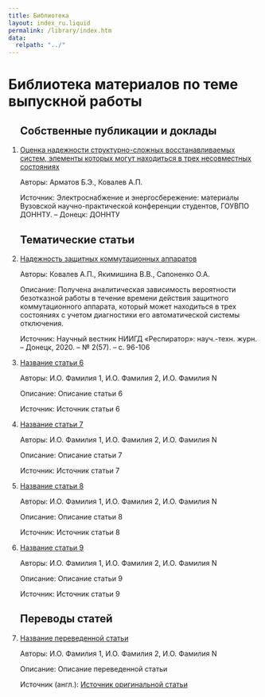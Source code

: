 ```yaml
---
title: Библиотека
layout: index_ru.liquid
permalink: /library/index.htm
data:
  relpath: "../"
---
```

# Библиотека материалов по теме выпускной работы

<ol>

## Собственные публикации и доклады

<li class=lib>
<a href="article1.htm">Оценка надежности структурно-сложных восстанавливаемых систем, элементы которых могут находиться в трех несовместных состояниях</a>
<p><span class=cat>Авторы:</span> Арматов&nbsp;Б.Э., Ковалев&nbsp;А.П.</p>
<p><span class=cat>Источник:</span> Электроснабжение и энергосбережение: материалы Вузовской научно-практической конференции студентов, ГОУВПО ДОННТУ. – Донецк: ДОННТУ</p>
</li>

## Тематические статьи

<li class=lib>
<a href="article2.pdf">Надежность защитных коммутационных аппаратов</a>
<p><span class=cat>Авторы:</span> Ковалев&nbsp;А.П., Якимишина&nbsp;В.В., Сапоненко&nbsp;О.А.</p>
<p><span class=cat>Описание:</span> Получена аналитическая зависимость вероятности безотказной работы
в течение времени действия защитного коммутационного аппарата, который может находиться в трех
состояниях с учетом диагностики его автоматической системы отключения.</p>
<p><span class=cat>Источник:</span> Научный вестник НИИГД «Респиратор»: науч.-техн. журн. – Донецк,
2020. – № 2(57). – c. 96-106</p>
</li>
<li class=lib>
<a href="#">Название статьи 6</a>
<p><span class=cat>Авторы:</span> И.О.&nbsp;Фамилия 1, И.О.&nbsp;Фамилия 2, И.О.&nbsp;Фамилия N</p>
<p><span class=cat>Описание:</span> Описание статьи 6</p>
<p><span class=cat>Источник:</span> Источник статьи 6</p>
</li>
<li class=lib>
<a href="#">Название статьи 7</a>
<p><span class=cat>Авторы:</span> И.О.&nbsp;Фамилия 1, И.О.&nbsp;Фамилия 2, И.О.&nbsp;Фамилия N</p>
<p><span class=cat>Описание:</span> Описание статьи 7</p>
<p><span class=cat>Источник:</span> Источник статьи 7</p>
</li>
<li class=lib>
<a href="#">Название статьи 8</a>
<p><span class=cat>Авторы:</span> И.О.&nbsp;Фамилия 1, И.О.&nbsp;Фамилия 2, И.О.&nbsp;Фамилия N</p>
<p><span class=cat>Описание:</span> Описание статьи 8</p>
<p><span class=cat>Источник:</span> Источник статьи 8</p>
</li>
<li class=lib>
<a href="#">Название статьи 9</a>
<p><span class=cat>Авторы:</span> И.О.&nbsp;Фамилия 1, И.О.&nbsp;Фамилия 2, И.О.&nbsp;Фамилия N</p>
<p><span class=cat>Описание:</span> Описание статьи 9</p> 
<p><span class=cat>Источник:</span> Источник статьи 9</p>
</li>

## Переводы статей

<li class=lib>
<a href="#">Название переведенной статьи</a>
<p><span class=cat>Авторы:</span> И.О.&nbsp;Фамилия 1, И.О.&nbsp;Фамилия 2, И.О.&nbsp;Фамилия N</p>
<p><span class=cat>Описание:</span> Описание переведенной статьи</p> 
<p><span class=cat>Источник (англ.):</span> <a href="#">Источник оригинальной статьи</a> </p>
</li>

</ol>
